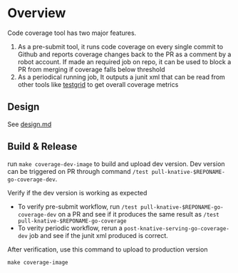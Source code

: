 # Overview

Code coverage tool has two major features.

1. As a pre-submit tool, it runs code coverage on every single commit to Github and reports coverage changes back to the PR as a comment by a robot account. If made an required job on repo, it can be used to block a PR from merging if coverage falls below threshold
1. As a periodical running job, It outputs a junit xml that can be read from other tools like [testgrid](http://testgrid.knative.dev/serving#coverage) to get overall coverage metrics


## Design

See [design.md](https://github.com/knative/test-infra/tree/master/tools/coverage/design.md)

## Build & Release

run `make coverage-dev-image` to build and upload dev version.
Dev version can be triggered on PR through command
`/test pull-knative-$REPONAME-go-coverage-dev`.

Verify if the dev version is working as expected
- To verify pre-submit workflow, run `/test pull-knative-$REPONAME-go-coverage-dev` on a PR and see if it produces the same result as `/test pull-knative-$REPONAME-go-coverage`
- To verity periodic workflow, rerun a `post-knative-serving-go-coverage-dev` job and see if the junit xml produced is correct.

After verification, use this command to upload to production version
 
`make coverage-image`
